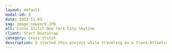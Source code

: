 ```yaml
---
layout: default
modal-id: 4
date: 2022-11-03
img: image_newyork.JPG
alt: Cross Stitch New York City Skyline
client: Start Bootstrap
category: Cross Stitch
description: I started this project while traveling on a Trans-Atlantic cruise from Spain which ended in New York City. This was my first trip to New York. 
---
```

